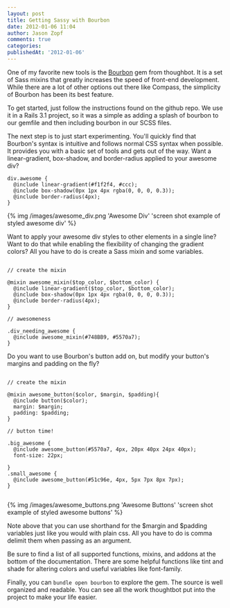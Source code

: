 ```yaml
---
layout: post
title: Getting Sassy with Bourbon
date: 2012-01-06 11:04
author: Jason Zopf
comments: true
categories:
publishedAt: '2012-01-06'
---
```


One of my favorite new tools is the [Bourbon](https://github.com/thoughtbot/bourbon)
gem from thoughbot.  It is a set of Sass mixins that greatly increases the speed of front-end
development.  While there are a lot of other options out there like
Compass, the simplicity of Bourbon has been its best feature.
<!-- more -->

To get started, just follow the instructions found on the github repo.
We use it in a Rails 3.1 project, so it was a simple as adding a splash
of bourbon to our gemfile and then including bourbon in our SCSS files.

The next step is to just start experimenting.  You'll quickly find that
Bourbon's syntax is intuitive and follows normal CSS syntax when
possible. It provides you with a basic set of tools and gets out of the
way.  Want a linear-gradient, box-shadow, and border-radius applied
to your awesome div?

``` plain Direct Mixin Examples
div.awesome {
  @include linear-gradient(#f1f2f4, #ccc);
  @include box-shadow(0px 1px 4px rgba(0, 0, 0, 0.3));
  @include border-radius(4px);
}
```

{% img /images/awesome_div.png 'Awesome Div' 'screen shot example of styled awesome div' %}

Want to apply your awesome div styles to other elements in a single
line? Want to do that while enabling the flexibility of changing the gradient colors?
All you have to do is create a Sass mixin and some variables.

``` plain Composite Mixins

// create the mixin

@mixin awesome_mixin($top_color, $bottom_color) {
  @include linear-gradient($top_color, $bottom_color);
  @include box-shadow(0px 1px 4px rgba(0, 0, 0, 0.3));
  @include border-radius(4px);
}

// awesomeness

.div_needing_awesome {
  @include awesome_mixin(#748BB9, #5570a7);
}

```

Do you want to use Bourbon's button add on, but modify your button's margins
and padding on the fly?


``` plain Awesome Buttons

// create the mixin

@mixin awesome_button($color, $margin, $padding){
  @include button($color);
  margin: $margin;
  padding: $padding;
}

// button time!

.big_awesome {
  @include awesome_button(#5570a7, 4px, 20px 40px 24px 40px);
  font-size: 22px;

}
.small_awesome {
  @include awesome_button(#51c96e, 4px, 5px 7px 8px 7px);
}


```

{% img /images/awesome_buttons.png 'Awesome Buttons' 'screen shot example of styled awesome buttons' %}

Note above that you can use shorthand for the $margin and $padding
variables just like you would with plain css.  All you have to do is
comma delimit them when passing as an argument.


Be sure to find a list of all supported functions, mixins, and addons at
the bottom of the documentation.  There are some helpful functions like
tint and shade for altering colors and useful variables like
font-family.

Finally, you can `bundle open bourbon` to explore the gem.  The source
is well organized and readable.  You can see all the work thoughtbot put
into the project to make your life easier.

